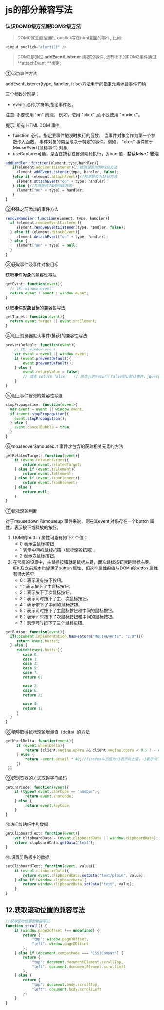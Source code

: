 # js的部分兼容写法

### 认识DOM0级方法跟DOM2级方法

> DOM0就是直接通过 onclick写在html里面的事件, 比如:

```js
<input onclick="alert(1)" />
```

> DOM2是通过 **addEventListener** 绑定的事件, 还有IE下的DOM2事件通过 **attachEvent **绑定;

①添加事件方法

addEventListener\(type, handler, false\)方法用于向指定元素添加事件句柄

三个参数分别是：

* event: 必传,字符串,指定事件名。

注意: 不要使用 "on" 前缀。 例如，使用 "click" ,而不是使用 "onclick"。

提示: 所有 HTML DOM 事件;

* function:必传。指定要事件触发时执行的函数。 当事件对象会作为第一个参数传入函数。 事件对象的类型取决于特定的事件。例如， "click" 事件属于 MouseEvent\(鼠标事件\) 对象
* useCapture:可选，是否在捕获或冒泡阶段执行，为bool值，**默认false：冒泡**

```javascript
addHandler：function(element,type,handler){
   if(element.addEventListener){//检测是否为DOM2级方法
     element.addEventListener(type, handler, false);
   }else if (element.attachEvent){//检测是否为IE级方法
     element.attachEvent("on" + type, handler);
   } else {//检测是否为DOM0级方法
     element["on" + type] = handler;
   }
}
```

②移除之前添加的事件方法

```javascript
removeHandler：function(element, type, handler){
  if (element.removeEventListener){ 
     element.removeEventListener(type, handler, false);
  } else if (element.detachEvent){
     element.detachEvent("on" + type, handler);
  } else {
     element["on" + type] = null;
  }
}
```

③获取事件及事件对象目标

获取**事件对象**的兼容性写法

```javascript
getEvent: function(event){
  // IE: window.event
  return event ? event : window.event;
}
```

获取**事件对象目标**的兼容性写法

```js
getTarget: function(event){
  return event.target || event.srcElement;
}
```

④阻止浏览器默认事件\(捕获\)的兼容性写法

```js
preventDefault: function(event){
    // IE: window.event
    var event = event || window.event;
    if (event.preventDefault){
        event.preventDefault();
    } else {
        event.returnValue = false;
        // 或者 return false;   // 原生js的return false阻止默认事件，jquery的既阻止默认事件又阻止冒泡
    }
}
```

⑤阻止事件冒泡的兼容性写法

```js
stopPropagation: function(event){
  var event = event || window.event;
  if (event.stopPropagation){
    event.stopPropagation();
  } else {
    event.cancelBubble = true;
  }
}
```

⑥mouseover和mouseout 事件才包含的获取相关元素的方法

```js
getRelatedTarget: function(event){ 
    if (event.relatedTarget){ 
        return event.relatedTarget; 
    } else if (event.toElement){ 
        return event.toElement; 
    } else if (event.fromElement){ 
        return event.fromElement; 
    } else { 
        return null; 
    }
}
```

⑦鼠标滚轮判断

对于mousedown 和mouseup 事件来说，则在其event 对象存在一个button 属性，表示按下或释放的按钮。

1. DOM的button 属性可能有如下3 个值：
   * 0 表示主鼠标按钮，
   * 1 表示中间的鼠标按钮（鼠标滚轮按钮），
   * 2 表示次鼠标按钮。
2. 在常规的设置中，主鼠标按钮就是鼠标左键，而次鼠标按钮就是鼠标右键。IE8 及之前版本也提供了button 属性，但这个属性的值与DOM 的button 属性有很大差异.
   * 0：表示没有按下按钮。
   * 1：表示按下了主鼠标按钮。
   * 2：表示按下了次鼠标按钮。
   * 3：表示同时按下了主、次鼠标按钮。
   * 4：表示按下了中间的鼠标按钮。
   * 5：表示同时按下了主鼠标按钮和中间的鼠标按钮。
   * 6：表示同时按下了次鼠标按钮和中间的鼠标按钮。
   * 7：表示同时按下了三个鼠标按钮。

```javascript
getButton: function(event){
  if(document.implementation.hasFeature("MouseEvents", "2.0")){
     return event.button;
  } else {
     switch(event.button){
        case 0:
        case 1:
        case 3:
        case 5:
        case 7:
        return 0;

        case 2:
        case 6:
        return 2;

        case 4:
        return 1;
     }
  }
}
```

⑧能够取得鼠标滚轮增量值（delta）的方法

```js
getWheelDelta: function(event){
     if (event.wheelDelta){
         return (client.engine.opera && client.engine.opera < 9.5 ? - event.wheelDelta : event.wheelDelta);
     } else {
         return -event.detail * 40;//firefox中的值为+3表示向上滚，-3表示向下滚 
     })
 }}
```

⑨跨浏览器的方式取得字符编码

```javascript
getCharCode: function(event){
    if (typeof event.charCode == "number"){
         return event.charCode;
    } else {
         return event.keyCode;
    }
}
```

⑩访问剪贴板中的数据

```javascript
getClipboardText: function(event){
    var clipboardData = (event.clipboardData || window.clipboardData);
    return clipboardData.getData("text");
}
```

⑩.设置剪贴板中的数据

```javascript
setClipboardText: function(event, value){
    if (event.clipboardData){
        return event.clipboardData.setData("text/plain", value);
    } else if (window.clipboardData){
        return window.clipboardData.setData("text", value);
    }
}
```

## 12.获取滚动位置的兼容写法

```js
//获取滚动位置的兼容写法
function scroll() {
    if (window.pageXOffset !== undefined) {
        return {
            "top": window.pageYOffset,
            "left": window.pageXOffset
        };
    } else if (document.compatMode === "CSS1Compat") {
        return {
            "top": document.documentElement.scrollTop,
            "left": document.documentElement.scrollLeft
        };
    } else {
        return {
            "top": document.body.scrollTop,
            "left": document.body.scrollLeft
        };
    }
}
```



